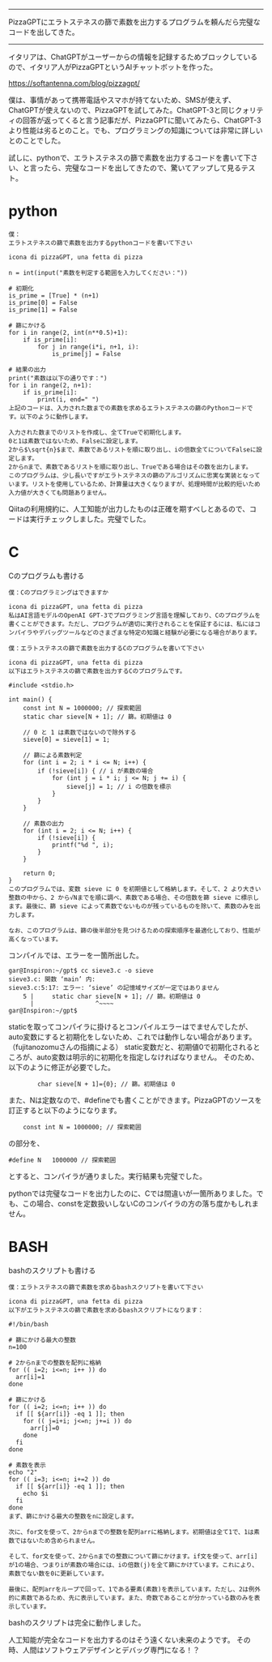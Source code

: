 


**************************************************


PizzaGPTにエラトステネスの篩で素数を出力するプログラムを頼んだら完璧なコードを出してきた。


**************************************************



イタリアは、ChatGPTがユーザーからの情報を記録するためブロックしているので、イタリア人がPizzaGPTというAIチャットボットを作った。

https://softantenna.com/blog/pizzagpt/

僕は、事情があって携帯電話やスマホが持てないため、SMSが使えず、ChatGPTが使えないので、PizzaGPTを試してみた。ChatGPT-3と同じクォリティの回答が返ってくると言う記事だが、PizzaGPTに聞いてみたら、ChatGPT-3より性能は劣るとのこと。でも、プログラミングの知識については非常に詳しいとのことでした。

試しに、pythonで、エラトステネスの篩で素数を出力するコードを書いて下さい、と言ったら、完璧なコードを出してきたので、驚いてアップして見るテスト。

# python

```
僕：
エラトステネスの篩で素数を出力するpythonコードを書いて下さい

icona di pizzaGPT, una fetta di pizza

n = int(input("素数を判定する範囲を入力してください："))

# 初期化
is_prime = [True] * (n+1)
is_prime[0] = False
is_prime[1] = False

# 篩にかける
for i in range(2, int(n**0.5)+1):
    if is_prime[i]:
        for j in range(i*i, n+1, i):
            is_prime[j] = False

# 結果の出力
print("素数は以下の通りです：")
for i in range(2, n+1):
    if is_prime[i]:
        print(i, end=" ")
上記のコードは、入力された数までの素数を求めるエラトステネスの篩のPythonコードです。以下のように動作します。

入力された数までのリストを作成し、全てTrueで初期化します。
0と1は素数ではないため、Falseに設定します。
2から$\sqrt{n}$まで、素数であるリストを順に取り出し、iの倍数全てについてFalseに設定します。
2からnまで、素数であるリストを順に取り出し、Trueである場合はその数を出力します。
このプログラムは、少し長いですがエラトステネスの篩のアルゴリズムに忠実な実装となっています。リストを使用しているため、計算量は大きくなりますが、処理時間が比較的短いため入力値が大きくても問題ありません。

```

Qiitaの利用規約に、人工知能が出力したものは正確を期すべしとあるので、コードは実行チェックしました。完璧でした。

# C

Cのプログラムも書ける

```
僕：Cのプログラミングはできますか

icona di pizzaGPT, una fetta di pizza
私はAI言語モデルのOpenAI GPT-3でプログラミング言語を理解しており、Cのプログラムを書くことができます。ただし、プログラムが適切に実行されることを保証するには、私にはコンパイラやデバッグツールなどのさまざまな特定の知識と経験が必要になる場合があります。

僕：エラトステネスの篩で素数を出力するCのプログラムを書いて下さい

icona di pizzaGPT, una fetta di pizza
以下はエラトステネスの篩で素数を出力するCのプログラムです。

#include <stdio.h>

int main() {
    const int N = 1000000; // 探索範囲
    static char sieve[N + 1]; // 篩。初期値は 0

    // 0 と 1 は素数ではないので除外する
    sieve[0] = sieve[1] = 1;

    // 篩による素数判定
    for (int i = 2; i * i <= N; i++) {
        if (!sieve[i]) { // i が素数の場合
            for (int j = i * i; j <= N; j += i) {
                sieve[j] = 1; // i の倍数を標示
            }
        }
    }

    // 素数の出力
    for (int i = 2; i <= N; i++) {
        if (!sieve[i]) {
            printf("%d ", i);
        }
    }

    return 0;
}
このプログラムでは、変数 sieve に 0 を初期値として格納します。そして、2 より大きい整数の中から、2 から√Nまでを順に調べ、素数である場合、その倍数を篩 sieve に標示します。最後に、篩 sieve によって素数でないものが残っているものを除いて、素数のみを出力します。

なお、このプログラムは、篩の後半部分を見つけるための探索順序を最適化しており、性能が高くなっています。
```

コンパイルでは、エラーを一箇所出した。

```
gar@Inspiron:~/gpt$ cc sieve3.c -o sieve
sieve3.c: 関数 ‘main’ 内:
sieve3.c:5:17: エラー: ‘sieve’ の記憶域サイズが一定ではありません
    5 |     static char sieve[N + 1]; // 篩。初期値は 0
      |                 ^~~~~
gar@Inspiron:~/gpt$ 
```

staticを取ってコンパイラに掛けるとコンパイルエラーはでませんでしたが、auto変数にすると初期化をしないため、これでは動作しない場合があります。（fujitanozomuさんの指摘による）
static変数だと、初期値0で初期化されるところが、auto変数は明示的に初期化を指定しなければなりません。
そのため、以下のように修正が必要でした。

```
        char sieve[N + 1]={0}; // 篩。初期値は 0
```

また、Nは定数なので、#defineでも書くことができます。PizzaGPTのソースを訂正すると以下のようになります。

```
    const int N = 1000000; // 探索範囲
```

の部分を、

```
#define N	1000000 // 探索範囲
```
とすると、コンパイラが通りました。実行結果も完璧でした。

pythonでは完璧なコードを出力したのに、Cでは間違いが一箇所ありました。でも、この場合、constを定数扱いしないCのコンパイラの方の落ち度かもしれません。

# BASH

bashのスクリプトも書ける

```
僕：エラトステネスの篩で素数を求めるbashスクリプトを書いて下さい

icona di pizzaGPT, una fetta di pizza
以下がエラトステネスの篩で素数を求めるbashスクリプトになります：

#!/bin/bash

# 篩にかける最大の整数
n=100

# 2からnまでの整数を配列に格納
for (( i=2; i<=n; i++ )) do
  arr[i]=1
done

# 篩にかける
for (( i=2; i<=n; i++ )) do
  if [[ ${arr[i]} -eq 1 ]]; then
    for (( j=i+i; j<=n; j+=i )) do
      arr[j]=0
    done
  fi
done

# 素数を表示
echo "2"
for (( i=3; i<=n; i+=2 )) do
  if [[ ${arr[i]} -eq 1 ]]; then
    echo $i
  fi
done
まず、篩にかける最大の整数をnに設定します。

次に、for文を使って、2からnまでの整数を配列arrに格納します。初期値は全て1で、1は素数ではないため含められません。

そして、for文を使って、2からnまでの整数について篩にかけます。if文を使って、arr[i]が1の場合、つまりiが素数の場合には、iの倍数(j)を全て篩にかけています。これにより、素数でない数を0に更新しています。

最後に、配列arrをループで回って、1である要素(素数)を表示しています。ただし、2は例外的に素数であるため、先に表示しています。また、奇数であることが分かっている数のみを表示しています。
```

bashのスクリプトは完全に動作しました。

人工知能が完全なコードを出力するのはそう遠くない未来のようです。
その時、人間はソフトウェアデザインとデバッグ専門になる！？



